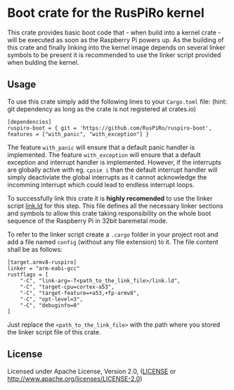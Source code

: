 # Boot crate for the RusPiRo kernel

This crate provides basic boot code that - when build into a kernel crate - will be executed as soon as the Raspberry Pi powers up. As the building of this crate and finally linking into the kernel image depends on several linker symbols to be present it is recommended to use the linker script provided when bulding the kernel.

## Usage
To use this crate simply add the following lines to your ``Cargo.toml`` file:
(hint: git dependency as long as the crate is not registered at crates.io)
```
[dependencies]
ruspiro-boot = { git = 'https://github.com/RusPiRo/ruspiro-boot', features = ["with_panic", "with_exception"] }
```
The feature ``with_panic`` will ensure that a default panic handler is implemented.
The feature ``with_exception`` will ensure that a default exception and interrupt handler is implemented. However, if the interrupts are globally active with eg. ``cpsie i`` than the default interrupt handler will simply deactiviate the global interrupts as it cannot acknowledge the incomming interrupt which could lead to endless interrupt loops.

To successfully link this crate it is **highly recomended** to use the linker script [link.ld](link.ld) for this step. This file defines all the necessary linker sections and symbols to allow this crate taking responsibility on the whole boot sequence of the Raspberry Pi in 32bit baremetal mode.

To refer to the linker script create a ``.cargo`` folder in your project root and add a file named ``config`` (without any file extension) to it. The file content shall be as follows:
```
[target.armv8-ruspiro]
linker = "arm-eabi-gcc"
rustflags = [
    "-C", "link-arg=-T<path_to_the_link_file>/link.ld",
    "-C", "target-cpu=cortex-a53",
	"-C", "target-feature=+a53,+fp-armv8",
    "-C", "opt-level=3",
    "-C", "debuginfo=0"
]
```
Just replace the ``<path_to_the_link_file>`` with the path where you stored the linker script file of this crate.


## License
Licensed under Apache License, Version 2.0, ([LICENSE](LICENSE) or http://www.apache.org/licenses/LICENSE-2.0)